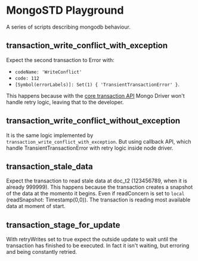 # MongoSTD Playground
A series of scripts describing mongodb behaviour.

## transaction_write_conflict_with_exception
Expect the second transaction to Error with:
  - `codeName: 'WriteConflict'` 
  - `code: 112` 
  - `[Symbol(errorLabels)]: Set(1) { 'TransientTransactionError' }`.

This happens because with the [core transaction API](https://www.mongodb.com/docs/manual/core/transactions-in-applications/#transaction-error-handling) Mongo Driver won't handle retry logic, leaving that to the developer.

## transaction_write_conflict_without_exception
It is the same logic implemented by `transaction_write_conflict_with_exception`. But using callback API, which handle TransientTransactionError with retry logic inside node driver.

## transaction_stale_data
Expect the transaction to read stale data at doc_t2 (123456789, when it is already 999999). This happens because the transaction creates a snapshot of the data at the momento it begins. Even if readConcern is set to `local` (readSnapshot: Timestamp(0,0)). The transaction is reading most available data at moment of start.

## transaction_stage_for_update
With retryWrites set to true expect the outside update to wait until the transaction has finished to be executed. In fact it isn't waiting, but erroring and being constantly retried.